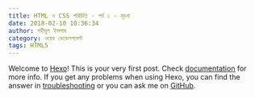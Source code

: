 ```yaml
---
title: HTML ও CSS পরিচিতি - পর্ব ১ - সূচনা
date: 2018-02-10 10:36:34
author: শহীদুল ইসলাম
category: ওয়েব ডেভেলপমেন্ট
tags: HTML5
---
```

Welcome to [Hexo](https://hexo.io/)! This is your very first post. Check [documentation](https://hexo.io/docs/) for more info. If you get any problems when using Hexo, you can find the answer in [troubleshooting](https://hexo.io/docs/troubleshooting.html) or you can ask me on [GitHub](https://github.com/hexojs/hexo/issues).

